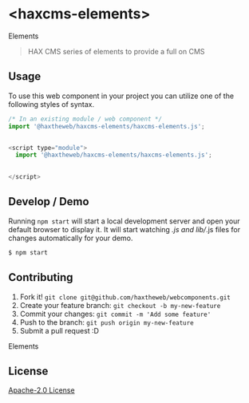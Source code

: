 # &lt;haxcms-elements&gt;

Elements
> HAX CMS series of elements to provide a full on CMS

## Usage
To use this web component in your project you can utilize one of the following styles of syntax.

```js
/* In an existing module / web component */
import '@haxtheweb/haxcms-elements/haxcms-elements.js';


<script type="module">
  import '@haxtheweb/haxcms-elements/haxcms-elements.js';

  
</script>
```

## Develop / Demo
Running `npm start` will start a local development server and open your default browser to display it. It will start watching *.js and lib/*.js files for changes automatically for your demo.
```bash
$ npm start
```


## Contributing

1. Fork it! `git clone git@github.com/haxtheweb/webcomponents.git`
2. Create your feature branch: `git checkout -b my-new-feature`
3. Commit your changes: `git commit -m 'Add some feature'`
4. Push to the branch: `git push origin my-new-feature`
5. Submit a pull request :D

Elements

## License
[Apache-2.0 License](http://opensource.org/licenses/Apache-2.0)